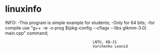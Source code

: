 # linuxinfo

INFO:
-This program is simple example for students;
-Only for 64 bits;
-for compile use "g++ -w -o prog $(pkg-config --cflags --libs gtkmm-3.0) main.cpp" command;


                                            LNTU, KB-31 
                                            Varchenko Leonid
